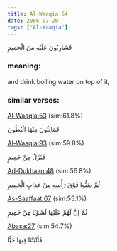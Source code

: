 ```yaml
---
title: Al-Waaqia:54
date: 2006-07-20
tags: ["Al-Waaqia"]
---
```

فَشَارِبُونَ عَلَيْهِ مِنَ الْحَمِيمِ
### meaning: 
and drink boiling water on top of it,
### similar verses: 

[Al-Waaqia:53](/56/53) (sim:61.8%)

فَمَالِئُونَ مِنْهَا الْبُطُونَ

[Al-Waaqia:93](/56/93) (sim:59.8%)

فَنُزُلٌ مِنْ حَمِيمٍ

[Ad-Dukhaan:48](/44/48) (sim:56.8%)

ثُمَّ صُبُّوا فَوْقَ رَأْسِهِ مِنْ عَذَابِ الْحَمِيمِ

[As-Saaffaat:67](/37/67) (sim:55.1%)

ثُمَّ إِنَّ لَهُمْ عَلَيْهَا لَشَوْبًا مِنْ حَمِيمٍ

[Abasa:27](/80/27) (sim:54.7%)

فَأَنْبَتْنَا فِيهَا حَبًّا
